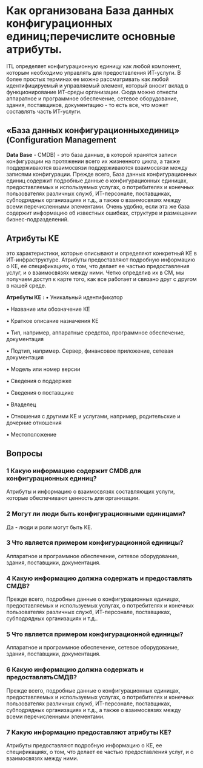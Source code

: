 # Как организована База данных конфигурационных единиц;перечислите основные атрибуты.
ITL определяет конфигурационную единицу как любой компонент, которым необходимо управлять для предоставления ИТ-услуги.
В более простых терминах ее можно рассматривать как любой идентифицируемый и управляемый элемент, 
который вносит вклад в функционирование ИТ-среды организации. 
Сюда можно отнести аппаратное и программное обеспечение, сетевое оборудование, здания, поставщиков, документацию - то есть все, что может составлять часть ИТ-услуги.
## «База данных конфигурационныхединиц» (Configuration Management
**Data Base** - CMDB) - это база
данных, в которой хранятся записи конфигурации на протяжении всего их жизненного цикла, а также поддерживаются взаимосвязи
поддерживаются взаимосвязи между записями конфигурации.
Прежде всего, База данных конфигурационных единиц содержит подробные данные о конфигурационных единицах, предоставляемых и используемых услугах, о потребителях и конечных пользователях различных служб,
ИТ-персонале, поставщиках, субподрядных организациях и т.д., а также о взаимосвязях между всеми перечисленными элементами. Очень удобно, если эта же база содержит информацию об известных ошибках, структуре и размещении бизнес-подразделений.
## Атрибуты КЕ 

это характеристики, которые описывают и определяют конкретный КЕ в ИТ-инфраструктуре. Атрибуты предоставляют подробную информацию о КЕ, ее спецификациях, о том, что делает ее частью предоставления услуг, и о взаимосвязях между ними. Четко определив их в СМ, мы получаем
доступ к карте того, как все работает и связано друг с другом в нашей среде. 

**Атребуты КЕ :** 
• Уникальный идентификатор

• Название или обозначение КЕ

• Краткое описание назначения КЕ

• Тип, например, аппаратные средства, программное обеспечение, документация

• Подтип, например. Сервер, финансовое приложение, сетевая документация

• Модель или номер версии

• Сведения о поддержке

• Сведения о поставщике

• Владелец

• Отношения с другими КЕ и услугами, например, родительские и дочерние отношения

• Местоположение 

## Вопросы
### 1 Какую информацию содержит CMDB для конфигурационных единиц?
Атрибуты и информацию о взаимосвязях составляющих услуги, которые обеспечивают ценность для организации. 
### 2 Могут ли люди быть конфигурационными единицами?
Да - люди и роли могут быть КЕ.
### 3 Что является примером конфигурационной единицы?
Aппаратное и программное обеспечение, сетевое оборудование, здания, поставщики, документация.
### 4 Какую информацию должна содержать и предоставлять СМДВ? 
Прежде всего, подробные данные о конфигурационных единицах, предоставляемых и используемых услугах, о потребителях и конечных пользователях различных служб,
ИТ-персонале, поставщиках, субподрядных организациях и т.д..
### 5 Что является примером конфигурационной единицы?
Aппаратное и программное обеспечение, сетевое оборудование, здания, поставщики, документация.
### 6 Какую информацию должна содержать и предоставлятьСМДВ? 
Прежде всего, подробные данные о конфигурационных единицах, предоставляемых и используемых услугах, о потребителях и конечных пользователях различных служб,
ИТ-персонале, поставщиках, субподрядных организациях и т.д., а также о взаимосвязях между всеми перечисленными элементами.
### 7 Какую информацию предоставляют атрибуты КЕ?
Атрибуты предоставляют подробную информацию о КЕ, ее спецификациях, о том, что делает ее частью предоставления услуг, и о взаимосвязях между ними.

